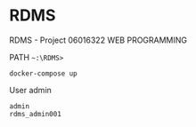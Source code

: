 # RDMS
RDMS - Project 06016322 WEB PROGRAMMING

PATH `~:\RDMS>`
```
docker-compose up
```

User admin
```
admin
rdms_admin001
```
